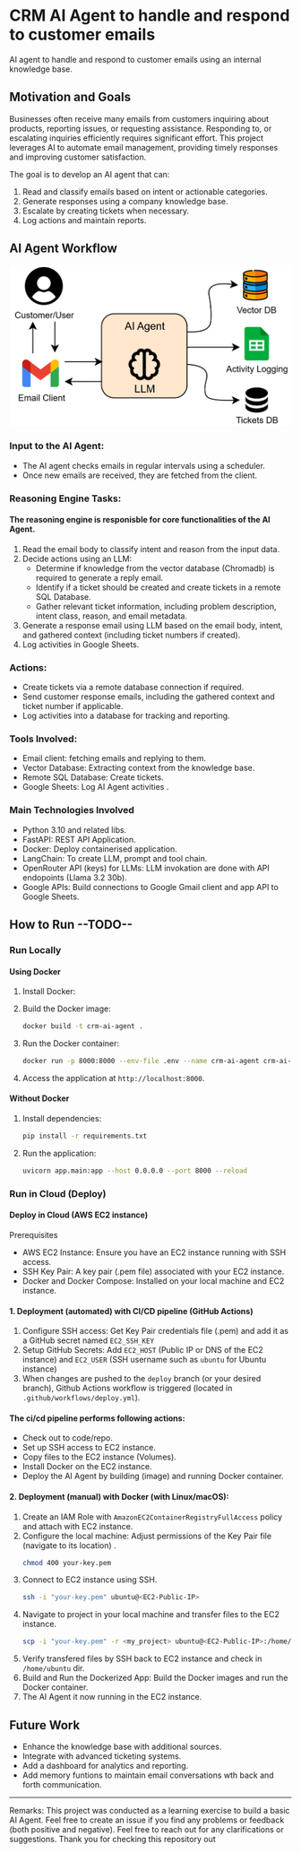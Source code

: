 # CRM AI Agent to handle and respond to customer emails

AI agent to handle and respond to customer emails using an internal knowledge base.

## Motivation and Goals
Businesses often receive many emails from customers inquiring about products, reporting issues, or requesting assistance. Responding to, or escalating inquiries efficiently requires significant effort. This project leverages AI to automate email management, providing timely responses and improving customer satisfaction.

The goal is to develop an AI agent that can:
1. Read and classify emails based on intent or actionable categories.
2. Generate responses using a company knowledge base.
3. Escalate by creating tickets when necessary.
4. Log actions and maintain reports.

## AI Agent Workflow

![AI_Agent_workflow](images/ai_agent_workflow.png)

### Input to the AI Agent:
- The AI agent checks emails in regular intervals using a scheduler.
- Once new emails are received, they are fetched from the client.

### Reasoning Engine Tasks:

#### The reasoning engine is responisble for core functionalities of the  AI Agent.

1. Read the email body to classify intent and reason from the input data.
2. Decide actions using an LLM:
    - Determine if knowledge from the vector database (Chromadb) is required to generate a reply email.
    - Identify if a ticket should be created and create tickets in a remote SQL Database.
    - Gather relevant ticket information, including problem description, intent class, reason, and email metadata.
3. Generate a response email using LLM based on the email body, intent, and gathered context (including ticket numbers if created).
4. Log activities in Google Sheets.

### Actions:
- Create tickets via a remote database connection if required.
- Send customer response emails, including the gathered context and ticket number if applicable.
- Log activities into a database for tracking and reporting.

### Tools Involved:
- Email client: fetching emails and replying to them.
- Vector Database:  Extracting context from the knowledge base.
- Remote SQL Database: Create tickets.
- Google Sheets: Log AI Agent activities .

### Main Technologies Involved
- Python 3.10 and related libs.
- FastAPI: REST API Application.
- Docker: Deploy containerised application.
- LangChain: To create LLM, prompt and tool chain.
- OpenRouter API (keys) for LLMs: LLM invokation are done with API endopoints (Llama 3.2 30b).
- Google APIs: Build connections to Google Gmail client and app API to Google Sheets.

## How to Run --TODO--

### Run Locally

#### Using Docker
1. Install Docker:

2. Build the Docker image:
   ```bash
   docker build -t crm-ai-agent .
   ```
3. Run the Docker container:
   ```bash
   docker run -p 8000:8000 --env-file .env --name crm-ai-agent crm-ai-agent
   ```
4. Access the application at `http://localhost:8000`.

#### Without Docker
1. Install dependencies:
   ```bash
   pip install -r requirements.txt
   ```
2. Run the application:
   ```bash
   uvicorn app.main:app --host 0.0.0.0 --port 8000 --reload
   ```
### Run in Cloud (Deploy)

#### Deploy in Cloud (AWS EC2 instance) 
Prerequisites
- AWS EC2 Instance: Ensure you have an EC2 instance running with SSH access.
- SSH Key Pair: A key pair (.pem file) associated with your EC2 instance.
- Docker and Docker Compose: Installed on your local machine and EC2 instance.

#### 1. Deployment (automated) with CI/CD pipeline (GitHub Actions)

1. Configure SSH access: Get Key Pair credentials file (.pem) and add it as a GitHub secret named `EC2_SSH_KEY`
2. Setup GitHub Secrets: Add `EC2_HOST` (Public IP or DNS of the EC2 instance) and `EC2_USER` (SSH username such as `ubuntu` for Ubuntu instance)
3.  When changes are pushed to the `deploy` branch (or your desired branch), Github Actions workflow is triggered (located in `.github/workflows/deploy.yml`).

#### The ci/cd pipeline performs following actions:
- Check out to code/repo.
- Set up SSH access to EC2 instance.
- Copy files to the EC2 instance (Volumes).
- Install Docker on the EC2 instance.
- Deploy the AI Agent by building (image) and running Docker container.

#### 2. Deployment (manual) with Docker (with Linux/macOS):

1. Create an IAM Role with `AmazonEC2ContainerRegistryFullAccess` policy and attach with EC2 instance.
2. Configure the local machine: Adjust permissions of the Key Pair file (navigate to its location) .
   ```bash 
   chmod 400 your-key.pem
   ``` 
3. Connect to EC2 instance using SSH.
   ```bash 
   ssh -i "your-key.pem" ubuntu@<EC2-Public-IP>
   ``` 
4. Navigate to project in your local machine and transfer files to the EC2 instance.
   ```bash 
   scp -i "your-key.pem" -r <my_project> ubuntu@<EC2-Public-IP>:/home/ubuntu/
   ```
5. Verify transfered files by SSH back to EC2 instance and check in `/home/ubuntu` dir.
6. Build and Run the Dockerized App: Build the Docker images and run the Docker container.
7. The AI Agent it now running in the EC2 instance.

## Future Work
- Enhance the knowledge base with additional sources.
- Integrate with advanced ticketing systems.
- Add a dashboard for analytics and reporting.
- Add memory funtions to maintain email conversations wth back and forth communication.

---
Remarks:
This project was conducted as a learning exercise to build a basic AI Agent. Feel free to create an issue if you find any problems or feedback (both positive and negative). Feel free to reach out for any clarifications or suggestions. Thank you for checking this repository out




